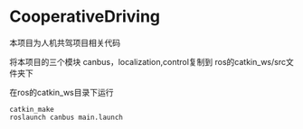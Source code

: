 # CooperativeDriving
本项目为人机共驾项目相关代码

将本项目的三个模块 canbus，localization,control复制到 ros的catkin_ws/src文件夹下

在ros的catkin_ws目录下运行
```
catkin_make
roslaunch canbus main.launch
```
